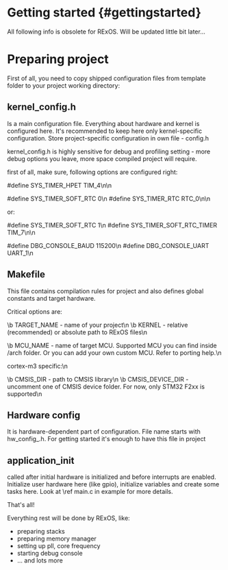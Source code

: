 Getting started							{#gettingstarted}
===============

All following info is obsolete for RExOS. Will be updated little bit later...

Preparing project
=================

First of all, you need to copy shipped configuration files from template folder to your project working directory:

kernel_config.h
---------------

Is a main configuration file. Everything about hardware and kernel is configured here. It's recommended to keep here only
kernel-specific configuration. Store project-specific configuration in own file - config.h

kernel_config.h is highly sensitive for debug and profiling setting - more debug options you leave, more space compiled
project will require.

first of all, make sure, following options are configured right:

#define SYS_TIMER_HPET							TIM_4\n\n

#define SYS_TIMER_SOFT_RTC						0\n
#define SYS_TIMER_RTC							RTC_0\n\n

or:

#define SYS_TIMER_SOFT_RTC						1\n
#define SYS_TIMER_SOFT_RTC_TIMER				TIM_7\n\n


#define DBG_CONSOLE_BAUD						115200\n
#define DBG_CONSOLE_UART						UART_1\n

Makefile
--------

This file contains compilation rules for project and also defines global constants and target hardware. 

Critical options are:

\b TARGET_NAME				- name of your project\n
\b KERNEL					- relative (recommended) or absolute path to RExOS files\n

\b MCU_NAME 				- name of target MCU. Supported MCU you can find inside /arch folder. Or you can add your own custom MCU. Refer to porting help.\n

cortex-m3 specific:\n

\b CMSIS_DIR				- path to CMSIS library\n
\b CMSIS_DEVICE_DIR		- uncomment one of CMSIS device folder. For now, only STM32 F2xx is supported\n

Hardware config
---------------

It is hardware-dependent part of configuration. File name starts with hw_config_<your architecture>.h. For getting started it's enough to have this file in project

application_init
----------------

called after initial hardware is initialized and before interrupts are enabled. Initialize user hardware here (like gpio), initialize variables and create some tasks here. Look at \ref main.c in example
for more details.


That's all!

Everything rest will be done by RExOS, like:
 - preparing stacks
 - preparing memory manager
 - setting up pll, core frequency
 - starting debug console
 - ... and lots more

